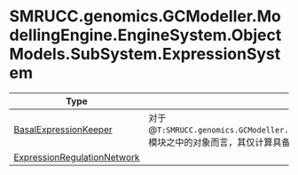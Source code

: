 ﻿
# SMRUCC.genomics.GCModeller.ModellingEngine.EngineSystem.ObjectModels.SubSystem.ExpressionSystem

|Type|Summary|
|----|-------|
|[BasalExpressionKeeper](./BasalExpressionKeeper.md)|对于@``T:SMRUCC.genomics.GCModeller.ModellingEngine.EngineSystem.ObjectModels.SubSystem.ExpressionSystem.ExpressionRegulationNetwork``模块之中的对象而言，其仅计算具备 ...|
|[ExpressionRegulationNetwork](./ExpressionRegulationNetwork.md)||

